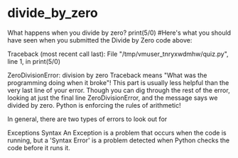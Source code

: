 # divide_by_zero
What happens when you divide by zero?
print(5/0)
#Here's what you should have seen when you submitted the Divide by Zero code above:

Traceback (most recent call last):
  File "/tmp/vmuser_tnryxwdmhw/quiz.py", line 1, in <module>
    print(5/0)

ZeroDivisionError: division by zero
Traceback means "What was the programming doing when it broke"! This part is usually less helpful than the very last line of your error. Though you can dig through the rest of the error, looking at just the final line ZeroDivisionError, and the message says we divided by zero. Python is enforcing the rules of arithmetic!

In general, there are two types of errors to look out for

Exceptions
Syntax
An Exception is a problem that occurs when the code is running, but a 'Syntax Error' is a problem detected when Python checks the code before it runs it.

